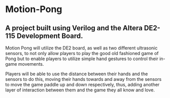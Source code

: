 # Motion-Pong

## A project built using Verilog and the Altera DE2-115 Development Board.
Motion Pong will utilize the DE2 board, as well as two different ultrasonic sensors, to not only allow players to play the good old fashioned game of Pong but to enable players to utilize simple hand gestures to control their in-game movements.

Players will be able to use the distance between their hands and the sensors to do this, moving their hands towards and away from the sensors to move the game paddle up and down respectively, thus, adding another layer of interaction between them and the game they all know and love.
